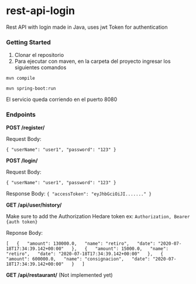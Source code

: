 # rest-api-login
Rest API with login made in Java, uses jwt Token for authentication

### Getting Started
1. Clonar el repositorio
2. Para ejecutar con maven, en la carpeta del proyecto ingresar los siguientes comandos 

  `mvn compile`
  
  `mvn spring-boot:run`
  
 El servicio queda corriendo en el puerto 8080


### Endpoints

**POST /register/**

Request Body:

`{
    "userName": "user1",
    "password": "123"
}`

**POST /login/**

Request Body:

`{
    "userName": "user1",
    "password": "123"
}`

Response Body:
`{
    "accessToken": "eyJhbGciOiJI......."
}`


**GET /api/user/history/**

Make sure to add the Authorization Hedare token ex:
`Authorization, Bearer {auth token}`

Reponse Body:

`[  
    {  
        "amount": 130000.0,  
        "name": "retiro",  
        "date": "2020-07-18T17:34:39.142+00:00"  
    },  
    {  
        "amount": 15000.0,  
        "name": "retiro",  
        "date": "2020-07-18T17:34:39.142+00:00"  
    },  
    {  
        "amount": 600000.0,  
        "name": "consignacion",  
        "date": "2020-07-18T17:34:39.142+00:00"  
    }  
]`

**GET /api/restaurant/** (Not implemented yet)






